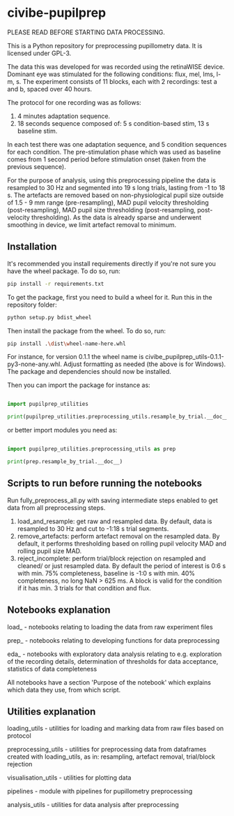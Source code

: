 # civibe-pupilprep

PLEASE READ BEFORE STARTING DATA PROCESSING.

This is a Python repository for preprocessing pupillometry data. It is licensed under GPL-3.

The data this was developed for was recorded using the retinaWISE device. Dominant eye was stimulated for the following conditions: flux, mel, lms, l-m, s. The experiment consists of 11 blocks, each with 2 recordings: test a and b, spaced over 40 hours.

The protocol for one recording was as follows:
1. 4 minutes adaptation sequence.
2. 18 seconds sequence composed of: 5 s condition-based stim, 13 s baseline stim.

In each test there was one adaptation sequence, and 5 condition sequences for each condition. The pre-stimulation phase which was used as baseline comes from 1 second period before stimulation onset (taken from the previous sequence).

For the purpose of analysis, using this preprocessing pipeline the data is resampled to 30 Hz and segmented into 19 s long trials, lasting from -1 to 18 s. The artefacts are removed based on non-physiological pupil size outside of 1.5 - 9 mm range (pre-resampling), MAD pupil velocity thresholding (post-resampling), MAD pupil size thresholding (post-resampling, post-velocity thresholding). As the data is already sparse and underwent smoothing in device, we limit artefact removal to minimum.

## Installation

It's recommended you install requirements directly if you're not sure you have the wheel package. To do so, run:

```bash
pip install -r requirements.txt
```

To get the package, first you need to build a wheel for it. Run this in the repository folder:

```bash
python setup.py bdist_wheel
```
Then install the package from the wheel. To do so, run:

```bash
pip install .\dist\wheel-name-here.whl
```
For instance, for version 0.1.1 the wheel name is civibe_pupilprep_utils-0.1.1-py3-none-any.whl. Adjust formatting as needed (the above is for Windows). The package and dependencies should now be installed.

Then you can import the package for instance as:

```python

import pupilprep_utilities

print(pupilprep_utilities.preprocessing_utils.resample_by_trial.__doc__)
```

or better import modules you need as:

```python

import pupilprep_utilities.preprocessing_utils as prep

print(prep.resample_by_trial.__doc__)
```

## Scripts to run before running the notebooks

Run fully_preprocess_all.py with saving intermediate steps enabled to get data from all preprocessing steps.
1. load_and_resample: get raw and resampled data. By default, data is resampled to 30 Hz and cut to -1:18 s trial segments.
2. remove_artefacts: perform artefact removal on the resampled data. By default, it performs thresholding based on rolling pupil velocity MAD and rolling pupil size MAD.
3. reject_incomplete: perform trial/block rejection on resampled and cleaned/ or just resampled data. By default the period of interest is 0:6 s with min. 75% completeness, baseline is -1:0 s with min. 40% completeness, no long NaN > 625 ms. A block is valid for the condition if it has min. 3 trials for that condition and flux. 

## Notebooks explanation

load_ - notebooks relating to loading the data from raw experiment files

prep_ - notebooks relating to developing functions for data preprocessing

eda_ - notebooks with exploratory data analysis relating to e.g. exploration of the recording details, determination of thresholds for data acceptance, statistics of data completeness

All notebooks have a section 'Purpose of the notebook' which explains which data they use, from which script.

## Utilities explanation

loading_utils - utilities for loading and marking data from raw files based on protocol

preprocessing_utils - utilities for preprocessing data from dataframes created with loading_utils, as in: resampling, artefact removal, trial/block rejection

visualisation_utils - utilities for plotting data

pipelines - module with pipelines for pupillometry preprocessing

analysis_utils - utilities for data analysis after preprocessing

